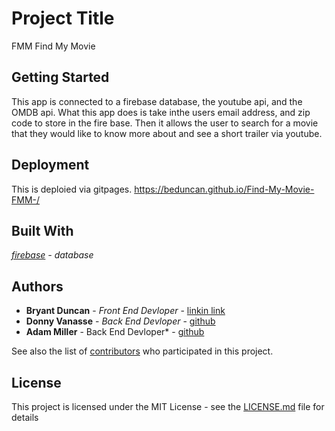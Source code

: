 # Project Title

FMM Find My Movie

## Getting Started

This app is connected to a firebase database, the youtube api, and the OMDB api. What this app does is take inthe users email address, and zip code to store in the fire base. Then it allows the user to search for a movie that they would like to know more about and see a short trailer via youtube. 

## Deployment

This is deploied via gitpages.
https://beduncan.github.io/Find-My-Movie-FMM-/

## Built With
*[firebase](https://firebase.google.com/?gclid=CjwKCAiAlL_UBRBoEiwAXKgW59tRSpGFrJd8k9MbxPq03X4KA4kkW5q6bn1ALgCj96tto1eA-O0xlxoCbCMQAvD_BwE) - database*


## Authors

* **Bryant Duncan** - *Front End Devloper* - [linkin link](https://www.linkedin.com/in/bryant-duncan/)
* **Donny Vanasse** - *Back End Devloper* - [github](https://github.com/eelhead)
* **Adam Miller** - Back End Devloper* - [github](https://github.com/donnyv116) 

See also the list of [contributors](https://github.com/your/project/contributors) who participated in this project.

## License

This project is licensed under the MIT License - see the [LICENSE.md](LICENSE.md) file for details

